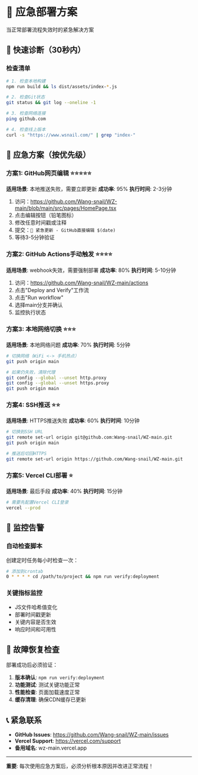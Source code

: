 # 🚨 应急部署方案

当正常部署流程失效时的紧急解决方案

## 🎯 快速诊断（30秒内）

### 检查清单
```bash
# 1. 检查本地构建
npm run build && ls dist/assets/index-*.js

# 2. 检查Git状态
git status && git log --oneline -1

# 3. 检查网络连接
ping github.com

# 4. 检查线上版本
curl -s "https://www.wsnail.com/" | grep "index-"
```

## 🔧 应急方案（按优先级）

### 方案1: GitHub网页编辑 ⭐⭐⭐⭐⭐
**适用场景**: 本地推送失败，需要立即更新
**成功率**: 95%
**执行时间**: 2-3分钟

1. 访问：https://github.com/Wang-snail/WZ-main/blob/main/src/pages/HomePage.tsx
2. 点击编辑按钮（铅笔图标）
3. 修改任意时间戳或注释
4. 提交：`🚨 紧急更新 - GitHub直接编辑 $(date)`
5. 等待3-5分钟验证

### 方案2: GitHub Actions手动触发 ⭐⭐⭐⭐
**适用场景**: webhook失效，需要强制部署
**成功率**: 80%
**执行时间**: 5-10分钟

1. 访问：https://github.com/Wang-snail/WZ-main/actions
2. 点击"Deploy and Verify"工作流
3. 点击"Run workflow"
4. 选择main分支并确认
5. 监控执行状态

### 方案3: 本地网络切换 ⭐⭐⭐
**适用场景**: 本地网络问题
**成功率**: 70%
**执行时间**: 5分钟

```bash
# 切换网络（WiFi <-> 手机热点）
git push origin main

# 如果仍失败，清除代理
git config --global --unset http.proxy
git config --global --unset https.proxy
git push origin main
```

### 方案4: SSH推送 ⭐⭐
**适用场景**: HTTPS推送失败
**成功率**: 60%
**执行时间**: 10分钟

```bash
# 切换到SSH URL
git remote set-url origin git@github.com:Wang-snail/WZ-main.git
git push origin main

# 推送后切回HTTPS
git remote set-url origin https://github.com/Wang-snail/WZ-main.git
```

### 方案5: Vercel CLI部署 ⭐
**适用场景**: 最后手段
**成功率**: 40%
**执行时间**: 15分钟

```bash
# 需要先配置Vercel CLI登录
vercel --prod
```

## 📱 监控告警

### 自动检查脚本
创建定时任务每小时检查一次：

```bash
# 添加到crontab
0 * * * * cd /path/to/project && npm run verify:deployment
```

### 关键指标监控
- JS文件哈希值变化
- 部署时间戳更新
- 关键内容是否生效
- 响应时间和可用性

## 🔄 故障恢复检查

部署成功后必须验证：

1. **版本确认**: `npm run verify:deployment`
2. **功能测试**: 测试关键功能正常
3. **性能检查**: 页面加载速度正常
4. **缓存清理**: 确保CDN缓存已更新

## 📞 紧急联系

- **GitHub Issues**: https://github.com/Wang-snail/WZ-main/issues
- **Vercel Support**: https://vercel.com/support
- **备用域名**: wz-main.vercel.app

---
**重要**: 每次使用应急方案后，必须分析根本原因并改进正常流程！